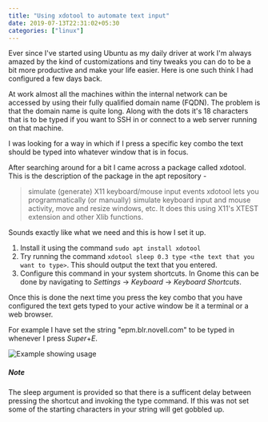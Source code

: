 ```yaml
---
title: "Using xdotool to automate text input"
date: 2019-07-13T22:31:02+05:30
categories: ["linux"]
---
```

Ever since I've started using Ubuntu as my daily driver at work I'm always amazed by the kind of customizations and tiny tweaks you can do to be a bit more productive and make your life easier. Here is one such think I had configured a few days back.

At work almost all the machines within the internal network can be accessed by using their fully qualified domain name (FQDN). The problem is that the domain name is quite long. Along with the dots it's 18 characters that is to be typed if you want to SSH in or connect to a web server running on that machine.

I was looking for a way in which if I press a specific key combo the text should be typed into whatever window that is in focus.

After searching around for a bit I came across a package called xdotool. This is the description of the package in the apt repository - 

>simulate (generate) X11 keyboard/mouse input events xdotool lets you programmatically (or manually) simulate keyboard input and mouse activity, move and resize windows, etc. It does this using X11's XTEST extension and other Xlib functions.

Sounds exactly like what we need and this is how I set it up.

1. Install it using the command `sudo apt install xdotool`
2. Try running the command `xdotool sleep 0.3 type <the text that you want to type>`. This should output the text that you entered.
3. Configure this command in your system shortcuts. In Gnome this can be done by navigating to _Settings_ -> _Keyboard_ -> _Keyboard Shortcuts_.

Once this is done the next time you press the key combo that you have configured the text gets typed to your active window be it a terminal or a web browser. 

For example I have set the string "epm.blr.novell.com" to be typed in whenever I press _Super_+_E_.

![Example showing usage](/static/gifs/xdotools-example.gif)

##### Note
The sleep argument is provided so that there is a sufficent delay between pressing the shortcut and invoking the type command. If this was not set some of the starting characters in your string will get gobbled up.
